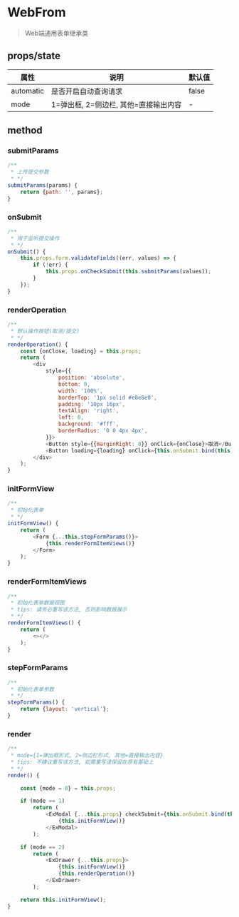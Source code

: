 # WebFrom

> Web端通用表单继承类

## props/state

属性 | 说明 | 默认值
---|---|---
automatic | 是否开启自动查询请求 | false
mode | 1=弹出框, 2=侧边栏, 其他=直接输出内容 | -

## method

### submitParams
```js
/**
 * 上传提交参数
 * */
submitParams(params) {
    return {path: '', params};
}
```

### onSubmit
```js
/**
 * 用于监听提交操作
 * */
onSubmit() {
    this.props.form.validateFields((err, values) => {
        if (!err) {
            this.props.onCheckSubmit(this.submitParams(values));
        }
    });
}
```

### renderOperation
```js
/**
 * 默认操作按钮(取消/提交)
 * */
renderOperation() {
    const {onClose, loading} = this.props;
    return (
        <div
            style={{
                position: 'absolute',
                bottom: 0,
                width: '100%',
                borderTop: '1px solid #e8e8e8',
                padding: '10px 16px',
                textAlign: 'right',
                left: 0,
                background: '#fff',
                borderRadius: '0 0 4px 4px',
            }}>
            <Button style={{marginRight: 8}} onClick={onClose}>取消</Button>
            <Button loading={loading} onClick={this.onSubmit.bind(this)} type="primary">提交</Button>
        </div>
    );
}
```

### initFormView
```js
/**
 * 初始化表单
 * */
initFormView() {
    return (
        <Form {...this.stepFormParams()}>
            {this.renderFormItemViews()}
        </Form>
    );
}
```

### renderFormItemViews
```js
/**
 * 初始化表单数据视图
 * tips: 请务必重写该方法, 否则影响数据展示
 * */
renderFormItemViews() {
    return (
        <></>
    );
}
```

### stepFormParams
```js
/**
 * 初始化表单参数
 * */
stepFormParams() {
    return {layout: 'vertical'};
}
```

### render
```js
/**
 * mode={1=弹出框形式, 2=侧边栏形式, 其他=直接输出内容}
 * tips: 不建议重写该方法, 如需重写请保留在原有基础上
 * */
render() {

    const {mode = 0} = this.props;

    if (mode == 1)
        return (
            <ExModal {...this.props} checkSubmit={this.onSubmit.bind(this)}>
                {this.initFormView()}
            </ExModal>
        );

    if (mode == 2)
        return (
            <ExDrawer {...this.props}>
                {this.initFormView()}
                {this.renderOperation()}
            </ExDrawer>
        );

    return this.initFormView();
}
```

